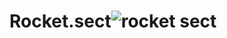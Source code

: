 # Rocket.sect![rocket sect](https://github.com/goolgeima/Rocket.sect/assets/151480220/1531db96-e19a-47f3-9925-e1598aaca91a)

